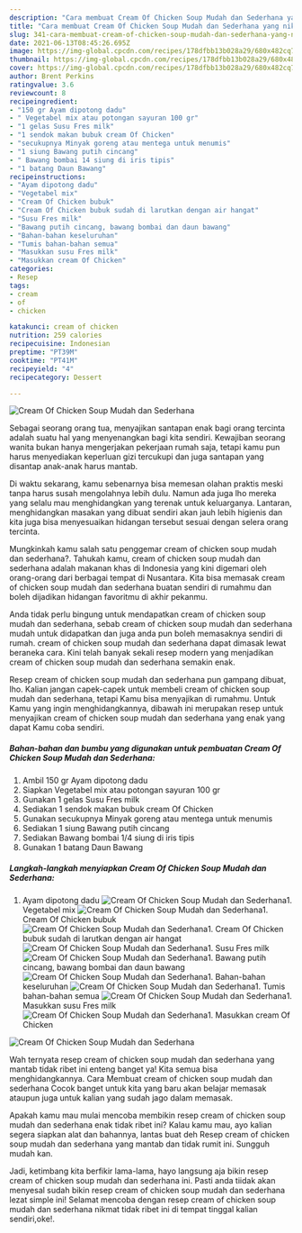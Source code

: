 ```yaml
---
description: "Cara membuat Cream Of Chicken Soup Mudah dan Sederhana yang nikmat Untuk Jualan"
title: "Cara membuat Cream Of Chicken Soup Mudah dan Sederhana yang nikmat Untuk Jualan"
slug: 341-cara-membuat-cream-of-chicken-soup-mudah-dan-sederhana-yang-nikmat-untuk-jualan
date: 2021-06-13T08:45:26.695Z
image: https://img-global.cpcdn.com/recipes/178dfbb13b028a29/680x482cq70/cream-of-chicken-soup-mudah-dan-sederhana-foto-resep-utama.jpg
thumbnail: https://img-global.cpcdn.com/recipes/178dfbb13b028a29/680x482cq70/cream-of-chicken-soup-mudah-dan-sederhana-foto-resep-utama.jpg
cover: https://img-global.cpcdn.com/recipes/178dfbb13b028a29/680x482cq70/cream-of-chicken-soup-mudah-dan-sederhana-foto-resep-utama.jpg
author: Brent Perkins
ratingvalue: 3.6
reviewcount: 8
recipeingredient:
- "150 gr Ayam dipotong dadu"
- " Vegetabel mix atau potongan sayuran 100 gr"
- "1 gelas Susu Fres milk"
- "1 sendok makan bubuk cream Of Chicken"
- "secukupnya Minyak goreng atau mentega untuk menumis"
- "1 siung Bawang putih cincang"
- " Bawang bombai 14 siung di iris tipis"
- "1 batang Daun Bawang"
recipeinstructions:
- "Ayam dipotong dadu"
- "Vegetabel mix"
- "Cream Of Chicken bubuk"
- "Cream Of Chicken bubuk sudah di larutkan dengan air hangat"
- "Susu Fres milk"
- "Bawang putih cincang, bawang bombai dan daun bawang"
- "Bahan-bahan keseluruhan"
- "Tumis bahan-bahan semua"
- "Masukkan susu Fres milk"
- "Masukkan cream Of Chicken"
categories:
- Resep
tags:
- cream
- of
- chicken

katakunci: cream of chicken 
nutrition: 259 calories
recipecuisine: Indonesian
preptime: "PT39M"
cooktime: "PT41M"
recipeyield: "4"
recipecategory: Dessert

---
```



![Cream Of Chicken Soup Mudah dan Sederhana](https://img-global.cpcdn.com/recipes/178dfbb13b028a29/680x482cq70/cream-of-chicken-soup-mudah-dan-sederhana-foto-resep-utama.jpg)

Sebagai seorang orang tua, menyajikan santapan enak bagi orang tercinta adalah suatu hal yang menyenangkan bagi kita sendiri. Kewajiban seorang  wanita bukan hanya mengerjakan pekerjaan rumah saja, tetapi kamu pun harus menyediakan keperluan gizi tercukupi dan juga santapan yang disantap anak-anak harus mantab.

Di waktu  sekarang, kamu sebenarnya bisa memesan olahan praktis meski tanpa harus susah mengolahnya lebih dulu. Namun ada juga lho mereka yang selalu mau menghidangkan yang terenak untuk keluarganya. Lantaran, menghidangkan masakan yang dibuat sendiri akan jauh lebih higienis dan kita juga bisa menyesuaikan hidangan tersebut sesuai dengan selera orang tercinta. 



Mungkinkah kamu salah satu penggemar cream of chicken soup mudah dan sederhana?. Tahukah kamu, cream of chicken soup mudah dan sederhana adalah makanan khas di Indonesia yang kini digemari oleh orang-orang dari berbagai tempat di Nusantara. Kita bisa memasak cream of chicken soup mudah dan sederhana buatan sendiri di rumahmu dan boleh dijadikan hidangan favoritmu di akhir pekanmu.

Anda tidak perlu bingung untuk mendapatkan cream of chicken soup mudah dan sederhana, sebab cream of chicken soup mudah dan sederhana mudah untuk didapatkan dan juga anda pun boleh memasaknya sendiri di rumah. cream of chicken soup mudah dan sederhana dapat dimasak lewat beraneka cara. Kini telah banyak sekali resep modern yang menjadikan cream of chicken soup mudah dan sederhana semakin enak.

Resep cream of chicken soup mudah dan sederhana pun gampang dibuat, lho. Kalian jangan capek-capek untuk membeli cream of chicken soup mudah dan sederhana, tetapi Kamu bisa menyajikan di rumahmu. Untuk Kamu yang ingin menghidangkannya, dibawah ini merupakan resep untuk menyajikan cream of chicken soup mudah dan sederhana yang enak yang dapat Kamu coba sendiri.

<!--inarticleads1-->

##### Bahan-bahan dan bumbu yang digunakan untuk pembuatan Cream Of Chicken Soup Mudah dan Sederhana:

1. Ambil 150 gr Ayam dipotong dadu
1. Siapkan  Vegetabel mix atau potongan sayuran 100 gr
1. Gunakan 1 gelas Susu Fres milk
1. Sediakan 1 sendok makan bubuk cream Of Chicken
1. Gunakan secukupnya Minyak goreng atau mentega untuk menumis
1. Sediakan 1 siung Bawang putih cincang
1. Sediakan  Bawang bombai 1/4 siung di iris tipis
1. Gunakan 1 batang Daun Bawang




<!--inarticleads2-->

##### Langkah-langkah menyiapkan Cream Of Chicken Soup Mudah dan Sederhana:

1. Ayam dipotong dadu
<img src="//assets-global.cpcdn.com/assets/icons/button_play-2c75c40dde080a61004c1f40b05d8f140eaff45d7e9e6481dc71c63d2e7c4909.png" alt="Cream Of Chicken Soup Mudah dan Sederhana">1. Vegetabel mix
<img src="//assets-global.cpcdn.com/assets/icons/button_play-2c75c40dde080a61004c1f40b05d8f140eaff45d7e9e6481dc71c63d2e7c4909.png" alt="Cream Of Chicken Soup Mudah dan Sederhana">1. Cream Of Chicken bubuk
<img src="//assets-global.cpcdn.com/assets/icons/button_play-2c75c40dde080a61004c1f40b05d8f140eaff45d7e9e6481dc71c63d2e7c4909.png" alt="Cream Of Chicken Soup Mudah dan Sederhana">1. Cream Of Chicken bubuk sudah di larutkan dengan air hangat
<img src="//assets-global.cpcdn.com/assets/icons/button_play-2c75c40dde080a61004c1f40b05d8f140eaff45d7e9e6481dc71c63d2e7c4909.png" alt="Cream Of Chicken Soup Mudah dan Sederhana">1. Susu Fres milk
<img src="//assets-global.cpcdn.com/assets/icons/button_play-2c75c40dde080a61004c1f40b05d8f140eaff45d7e9e6481dc71c63d2e7c4909.png" alt="Cream Of Chicken Soup Mudah dan Sederhana">1. Bawang putih cincang, bawang bombai dan daun bawang
<img src="//assets-global.cpcdn.com/assets/icons/button_play-2c75c40dde080a61004c1f40b05d8f140eaff45d7e9e6481dc71c63d2e7c4909.png" alt="Cream Of Chicken Soup Mudah dan Sederhana">1. Bahan-bahan keseluruhan
<img src="//assets-global.cpcdn.com/assets/icons/button_play-2c75c40dde080a61004c1f40b05d8f140eaff45d7e9e6481dc71c63d2e7c4909.png" alt="Cream Of Chicken Soup Mudah dan Sederhana">1. Tumis bahan-bahan semua
<img src="//assets-global.cpcdn.com/assets/icons/button_play-2c75c40dde080a61004c1f40b05d8f140eaff45d7e9e6481dc71c63d2e7c4909.png" alt="Cream Of Chicken Soup Mudah dan Sederhana">1. Masukkan susu Fres milk
<img src="//assets-global.cpcdn.com/assets/icons/button_play-2c75c40dde080a61004c1f40b05d8f140eaff45d7e9e6481dc71c63d2e7c4909.png" alt="Cream Of Chicken Soup Mudah dan Sederhana">1. Masukkan cream Of Chicken
<img src="//assets-global.cpcdn.com/assets/icons/button_play-2c75c40dde080a61004c1f40b05d8f140eaff45d7e9e6481dc71c63d2e7c4909.png" alt="Cream Of Chicken Soup Mudah dan Sederhana">



Wah ternyata resep cream of chicken soup mudah dan sederhana yang mantab tidak ribet ini enteng banget ya! Kita semua bisa menghidangkannya. Cara Membuat cream of chicken soup mudah dan sederhana Cocok banget untuk kita yang baru akan belajar memasak ataupun juga untuk kalian yang sudah jago dalam memasak.

Apakah kamu mau mulai mencoba membikin resep cream of chicken soup mudah dan sederhana enak tidak ribet ini? Kalau kamu mau, ayo kalian segera siapkan alat dan bahannya, lantas buat deh Resep cream of chicken soup mudah dan sederhana yang mantab dan tidak rumit ini. Sungguh mudah kan. 

Jadi, ketimbang kita berfikir lama-lama, hayo langsung aja bikin resep cream of chicken soup mudah dan sederhana ini. Pasti anda tiidak akan menyesal sudah bikin resep cream of chicken soup mudah dan sederhana lezat simple ini! Selamat mencoba dengan resep cream of chicken soup mudah dan sederhana nikmat tidak ribet ini di tempat tinggal kalian sendiri,oke!.

